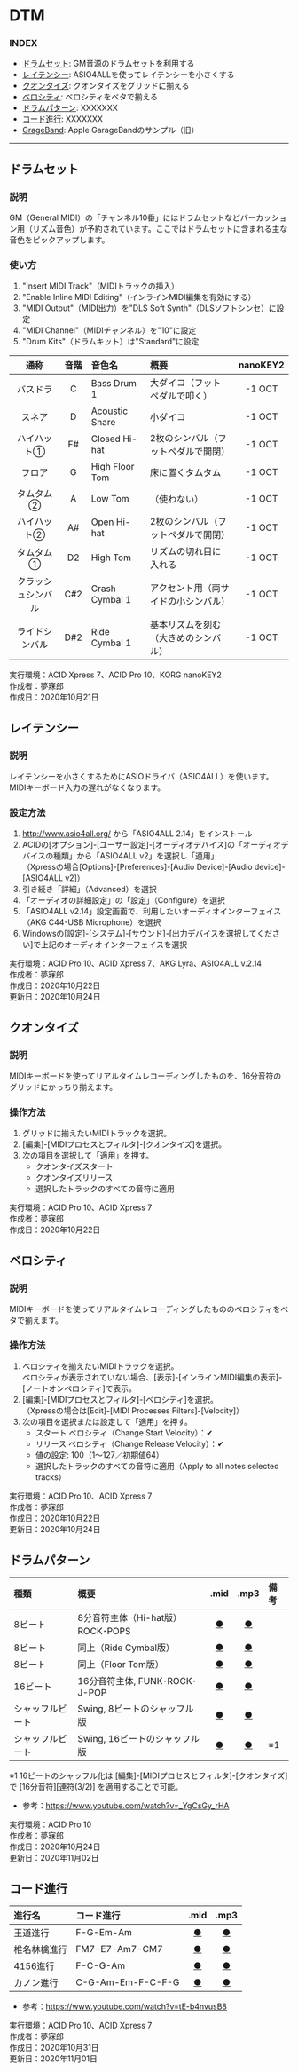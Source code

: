 # DTM

### <b>INDEX</b>
* [ドラムセット](#DrumSet): GM音源のドラムセットを利用する
* [レイテンシー](#Latency): ASIO4ALLを使ってレイテンシーを小さくする
* [クオンタイズ](#AutoQuantize): クオンタイズをグリッドに揃える
* [ベロシティ](#AutoVelocity): ベロシティをベタで揃える
* [ドラムパターン](#DrumPattern): XXXXXXX
* [コード進行](#ChordProgression): XXXXXXX
* [GrageBand](https://github.com/mubirou/DTM/tree/main/garageband): Apple GarageBandのサンプル（旧）

***


<a name="DrumSet"></a>
## ドラムセット

### 説明
GM（General MIDI）の「チャンネル10番」にはドラムセットなどパーカッション用（リズム音色）が予約されています。ここではドラムセットに含まれる主な音色をピックアップします。

### 使い方
1. "Insert MIDI Track"（MIDIトラックの挿入）
1. "Enable Inline MIDI Editing"（インラインMIDI編集を有効にする）
1. "MIDI Output"（MIDI出力）を"DLS Soft Synth"（DLSソフトシンセ）に設定
1. "MIDI Channel"（MIDIチャンネル）を"10"に設定
1. "Drum Kits"（ドラムキット）は"Standard"に設定

|通称|音階|音色名|概要|nanoKEY2|
|:--:|:--:|:--|:--|:--:|
|バスドラ|C|Bass Drum 1|大ダイコ（フットペダルで叩く）|-1 OCT|
|スネア|D|Acoustic Snare|小ダイコ|-1 OCT|
|ハイハット①|F#|Closed Hi-hat|2枚のシンバル（フットペダルで開閉）|-1 OCT|
|フロア|G|High Floor Tom|床に置くタムタム|-1 OCT|
|タムタム②|A|Low Tom|（使わない）|-1 OCT|
|ハイハット②|A#|Open Hi-hat|2枚のシンバル（フットペダルで開閉）|-1 OCT|
|タムタム①|D2|High Tom|リズムの切れ目に入れる|-1 OCT|
|クラッシュシンバル|C#2|Crash Cymbal 1|アクセント用（両サイドの小シンバル）|-1 OCT|
|ライドシンバル|D#2|Ride Cymbal 1|基本リズムを刻む（大きめのシンバル）|-1 OCT|

実行環境：ACID Xpress 7、ACID Pro 10、KORG nanoKEY2   
作成者：夢寐郎  
作成日：2020年10月21日  


<a name="Latency"></a>
## レイテンシー

### 説明
レイテンシーを小さくするためにASIOドライバ（ASIO4ALL）を使います。MIDIキーボード入力の遅れがなくなります。


### 設定方法
1. http://www.asio4all.org/ から「ASIO4ALL 2.14」をインストール
1. ACIDの[オプション]-[ユーザー設定]-[オーディオデバイス]の「オーディオデバイスの種類」から「ASIO4ALL v2」を選択し「適用」  
（Xpressの場合[Options]-[Preferences]-[Audio Device]-[Audio device]-[ASIO4ALL v2]）
1. 引き続き「詳細」（Advanced）を選択
1. 「オーディオの詳細設定」の「設定」（Configure）を選択
1. 「ASIO4ALL v2.14」設定画面で、利用したいオーディオインターフェイス（AKG C44-USB Microphone）を選択
1. Windowsの[設定]-[システム]-[サウンド]-[出力デバイスを選択してください]で上記のオーディオインターフェイスを選択

実行環境：ACID Pro 10、ACID Xpress 7、AKG Lyra、ASIO4ALL v.2.14  
作成者：夢寐郎  
作成日：2020年10月22日  
更新日：2020年10月24日


<a name="AutoQuantize"></a>
## クオンタイズ

### 説明
MIDIキーボードを使ってリアルタイムレコーディングしたものを、16分音符のグリッドにかっちり揃えます。

### 操作方法
1. グリッドに揃えたいMIDIトラックを選択。
1. [編集]-[MIDIプロセスとフィルタ]-[クオンタイズ]を選択。
1. 次の項目を選択して「適用」を押す。
    * クオンタイズスタート
    * クオンタイズリリース
    * 選択したトラックのすべての音符に適用

実行環境：ACID Pro 10、ACID Xpress 7  
作成者：夢寐郎  
作成日：2020年10月22日  


<a name="AutoVelocity"></a>
## ベロシティ

### 説明
MIDIキーボードを使ってリアルタイムレコーディングしたもののベロシティをベタで揃えます。

### 操作方法
1. ベロシティを揃えたいMIDIトラックを選択。  
    ベロシティが表示されていない場合、[表示]-[インラインMIDI編集の表示]-[ノートオンベロシティ]で表示。
1. [編集]-[MIDIプロセスとフィルタ]-[ベロシティ]を選択。  
 （Xpressの場合は[Edit]-[MIDI Processes Filters]-[Velocity]）
1. 次の項目を選択または設定して「適用」を押す。
    * スタート ベロシティ（Change Start Velocity）：✔
    * リリース ベロシティ（Change Release Velocity）：✔
    * 値の設定: 100（1～127／初期値64）
    * 選択したトラックのすべての音符に適用（Apply to all notes selected tracks）

実行環境：ACID Pro 10、ACID Xpress 7  
作成者：夢寐郎  
作成日：2020年10月22日  
更新日：2020年10月24日


<a name="DrumPattern"></a>
## ドラムパターン

|種類|概要|.mid|.mp3|備考|
|:--|:--|:--:|:--:|:--|
|8ビート|8分音符主体（Hi-hat版）ROCK･POPS|[●](https://mubirou.github.io/DTM/mid/8beat_Hi-hat.mid)|[●](https://mubirou.github.io/DTM/mp3/8beat_Hi-hat.mp3)||
|8ビート|同上（Ride Cymbal版）|[●](https://mubirou.github.io/DTM/mid/8beat_RideCymbal.mid)|[●](https://mubirou.github.io/DTM/mp3/8beat_RideCymbal.mp3)||
|8ビート|同上（Floor Tom版）|[●](https://mubirou.github.io/DTM/mid/8beat_FloorTom.mid)|[●](https://mubirou.github.io/DTM/mp3/8beat_FloorTom.mp3)||
|16ビート|16分音符主体, FUNK･ROCK･J-POP|[●](https://mubirou.github.io/DTM/mid/16beat.mid)|[●](https://mubirou.github.io/DTM/mp3/16beat.mp3)||
|シャッフルビート|Swing, 8ビートのシャッフル版|[●](https://mubirou.github.io/DTM/mid/shuffle_8beat.mid)|[●](https://mubirou.github.io/DTM/mp3/shuffle_8beat.mp3)||
|シャッフルビート|Swing, 16ビートのシャッフル版|[●](https://mubirou.github.io/DTM/mid/shuffle_16beat.mid)|[●](https://mubirou.github.io/DTM/mp3/shuffle_16beat.mp3)|※1|

※1 16ビートのシャッフル化は [編集]-[MIDIプロセスとフィルタ]-[クオンタイズ] で [16分音符][連符(3/2)] を適用することで可能。

* 参考：https://www.youtube.com/watch?v=_YgCsGy_rHA

実行環境：ACID Pro 10   
作成者：夢寐郎  
作成日：2020年10月24日  
更新日：2020年11月02日  


<a name="ChordProgression"></a>
## コード進行

|進行名|コード進行|.mid|.mp3|
|:--|:--|:--:|:--:|
|王道進行|F-G-Em-Am|[●](https://mubirou.github.io/DTM/mid/chord01.mid)|[●](https://mubirou.github.io/DTM/mp3/chord01.mp3)|
|椎名林檎進行|FM7-E7-Am7-CM7|[●](https://mubirou.github.io/DTM/mid/chord02.mid)|[●](https://mubirou.github.io/DTM/mp3/chord02.mp3)|
|4156進行|F-C-G-Am|[●](https://mubirou.github.io/DTM/mid/chord03.mid)|[●](https://mubirou.github.io/DTM/mp3/chord03.mp3)|
|カノン進行|C-G-Am-Em-F-C-F-G|[●](https://mubirou.github.io/DTM/mid/chord04.mid)|[●](https://mubirou.github.io/DTM/mp3/chord04.mp3)|

* 参考：https://www.youtube.com/watch?v=tE-b4nvusB8

実行環境：ACID Pro 10、ACID Xpress 7  
作成者：夢寐郎  
作成日：2020年10月31日  
更新日：2020年11月01日